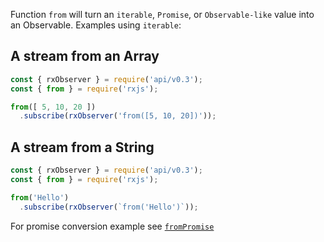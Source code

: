 <!--
name:		
title:		from
pageTitle:	from — RxJS function example + marble diagram
desc:		See this example of "from" turning iterable string and an array into an Observable
docsUrl:	https://rxjs.dev/api/index/function/from
-->

Function `from` will turn an `iterable`, `Promise`, or `Observable-like` value into an Observable. Examples using `iterable`:

## A stream from an Array

```js
const { rxObserver } = require('api/v0.3');
const { from } = require('rxjs');

from([ 5, 10, 20 ])
  .subscribe(rxObserver('from([5, 10, 20])'));

```

## A stream from a String

```js
const { rxObserver } = require('api/v0.3');
const { from } = require('rxjs');

from('Hello')
  .subscribe(rxObserver(`from('Hello')`));

```

For promise conversion example see [`fromPromise`](/rxjs/fromPromise/) 